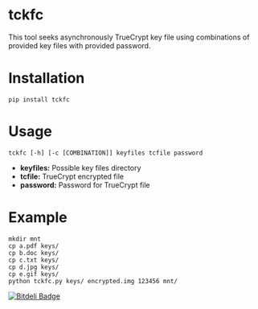 tckfc
=====

This tool seeks asynchronously TrueCrypt key file using combinations of provided key files with provided password.

Installation
============
    pip install tckfc

Usage
=====

``tckfc [-h] [-c [COMBINATION]] keyfiles tcfile password``

  * **keyfiles:** Possible key files directory
  * **tcfile:** TrueCrypt encrypted file
  * **password:** Password for TrueCrypt file

Example
=======

    mkdir mnt
    cp a.pdf keys/
    cp b.doc keys/
    cp c.txt keys/
    cp d.jpg keys/
    cp e.gif keys/
    python tckfc.py keys/ encrypted.img 123456 mnt/




[![Bitdeli Badge](https://d2weczhvl823v0.cloudfront.net/Octosec/tckfc/trend.png)](https://bitdeli.com/free "Bitdeli Badge")

